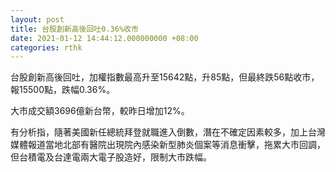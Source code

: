 ```yaml
---
layout: post
title: 台股創新高後回吐0.36%收市
date: 2021-01-12 14:44:12.000000000 +08:00
categories: rthk
---
```


台股創新高後回吐，加權指數最高升至15642點，升85點，但最終跌56點收市，報15500點，跌幅0.36%。

大市成交額3696億新台幣，較昨日增加12%。

有分析指，隨著美國新任總統拜登就職進入倒數，潛在不確定因素較多，加上台灣媒體報道當地北部有醫院出現院內感染新型肺炎個案等消息衝擊，拖累大市回調，但台積電及台達電兩大電子股造好，限制大市跌幅。
